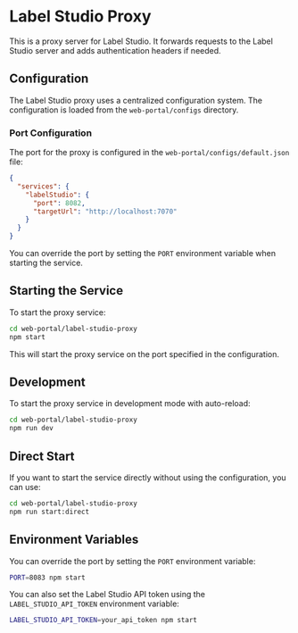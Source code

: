 # Label Studio Proxy

This is a proxy server for Label Studio. It forwards requests to the Label Studio server and adds authentication headers if needed.

## Configuration

The Label Studio proxy uses a centralized configuration system. The configuration is loaded from the `web-portal/configs` directory.

### Port Configuration

The port for the proxy is configured in the `web-portal/configs/default.json` file:

```json
{
  "services": {
    "labelStudio": {
      "port": 8082,
      "targetUrl": "http://localhost:7070"
    }
  }
}
```

You can override the port by setting the `PORT` environment variable when starting the service.

## Starting the Service

To start the proxy service:

```bash
cd web-portal/label-studio-proxy
npm start
```

This will start the proxy service on the port specified in the configuration.

## Development

To start the proxy service in development mode with auto-reload:

```bash
cd web-portal/label-studio-proxy
npm run dev
```

## Direct Start

If you want to start the service directly without using the configuration, you can use:

```bash
cd web-portal/label-studio-proxy
npm run start:direct
```

## Environment Variables

You can override the port by setting the `PORT` environment variable:

```bash
PORT=8083 npm start
```

You can also set the Label Studio API token using the `LABEL_STUDIO_API_TOKEN` environment variable:

```bash
LABEL_STUDIO_API_TOKEN=your_api_token npm start
``` 